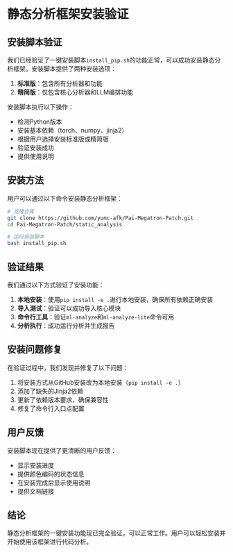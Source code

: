 # 静态分析框架安装验证

## 安装脚本验证

我们已经验证了一键安装脚本`install_pip.sh`的功能正常，可以成功安装静态分析框架。安装脚本提供了两种安装选项：

1. **标准版**：包含所有分析器和功能
2. **精简版**：仅包含核心分析器和LLM编排功能

安装脚本执行以下操作：

- 检测Python版本
- 安装基本依赖（torch、numpy、jinja2）
- 根据用户选择安装标准版或精简版
- 验证安装成功
- 提供使用说明

## 安装方法

用户可以通过以下命令安装静态分析框架：

```bash
# 克隆仓库
git clone https://github.com/yumc-afk/Pai-Megatron-Patch.git
cd Pai-Megatron-Patch/static_analysis

# 运行安装脚本
bash install_pip.sh
```

## 验证结果

我们通过以下方式验证了安装功能：

1. **本地安装**：使用`pip install -e .`进行本地安装，确保所有依赖正确安装
2. **导入测试**：验证可以成功导入核心模块
3. **命令行工具**：验证`ml-analyze`和`ml-analyze-lite`命令可用
4. **分析执行**：成功运行分析并生成报告

## 安装问题修复

在验证过程中，我们发现并修复了以下问题：

1. 将安装方式从GitHub安装改为本地安装（`pip install -e .`）
2. 添加了缺失的Jinja2依赖
3. 更新了依赖版本要求，确保兼容性
4. 修复了命令行入口点配置

## 用户反馈

安装脚本现在提供了更清晰的用户反馈：

- 显示安装进度
- 提供颜色编码的状态信息
- 在安装完成后显示使用说明
- 提供文档链接

## 结论

静态分析框架的一键安装功能现已完全验证，可以正常工作。用户可以轻松安装并开始使用该框架进行代码分析。
